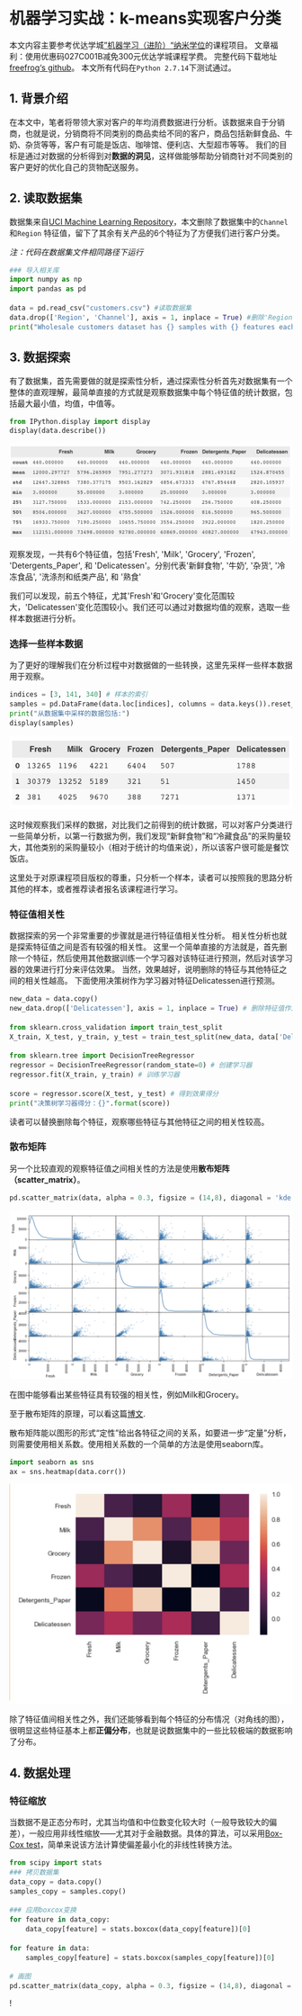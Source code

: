 # 机器学习实战：k-means实现客户分类
本文内容主要参考优达学城[”机器学习（进阶）“纳米学位](https://cn.udacity.com/course/machine-learning-engineer-nanodegree--nd009-cn-advanced)的课程项目。
文章福利：使用优惠码027C001B减免300元优达学城课程学费。
完整代码下载地址[freefrog‘s github](https://github.com/freefrog1986/Articles)。
本文所有代码在`Python 2.7.14`下测试通过。

## 1. 背景介绍
在本文中，笔者将带领大家对客户的年均消费数据进行分析。该数据来自于分销商，也就是说，分销商将不同类别的商品卖给不同的客户，商品包括新鲜食品、牛奶、杂货等等，客户有可能是饭店、咖啡馆、便利店、大型超市等等。
我们的目标是通过对数据的分析得到对**数据的洞见**，这样做能够帮助分销商针对不同类别的客户更好的优化自己的货物配送服务。

## 2. 读取数据集
数据集来自[UCI Machine Learning Repository](https://archive.ics.uci.edu/ml/datasets/Wholesale+customers)，本文删除了数据集中的`Channel`和`Region` 特征值，留下了其余有关产品的6个特征为了方便我们进行客户分类。
 
*注：代码在数据集文件相同路径下运行*

```python
### 导入相关库
import numpy as np
import pandas as pd

data = pd.read_csv("customers.csv") #读取数据集
data.drop(['Region', 'Channel'], axis = 1, inplace = True) #删除'Region', 'Channel'特征
print("Wholesale customers dataset has {} samples with {} features each.".format(*data.shape))
```

## 3. 数据探索
有了数据集，首先需要做的就是探索性分析，通过探索性分析首先对数据集有一个整体的直观理解，最简单直接的方式就是观察数据集中每个特征值的统计数据，包括最大最小值，均值，中值等。

```python
from IPython.display import display 
display(data.describe())
```
![](https://raw.githubusercontent.com/freefrog1986/Articles/master/%E6%9C%BA%E5%99%A8%E5%AD%A6%E4%B9%A0%E5%AE%9E%E6%88%98%EF%BC%9Ak-means%E5%AE%9E%E7%8E%B0%E5%AE%A2%E6%88%B7%E5%88%86%E7%B1%BB/statistical%20data.jpeg)

观察发现，一共有6个特征值，包括'Fresh', 'Milk', 'Grocery', 'Frozen', 'Detergents_Paper', 和 'Delicatessen'。分别代表'新鲜食物', '牛奶', '杂货', '冷冻食品', '洗涤剂和纸类产品', 和 '熟食'

我们可以发现，前五个特征，尤其'Fresh'和'Grocery'变化范围较大，'Delicatessen'变化范围较小。我们还可以通过对数据均值的观察，选取一些样本数据进行分析。

### 选择一些样本数据
为了更好的理解我们在分析过程中对数据做的一些转换，这里先采样一些样本数据用于观察。

``` python
indices = [3, 141, 340] # 样本的索引
samples = pd.DataFrame(data.loc[indices], columns = data.keys()).reset_index(drop = True) # 创建samples保存样本数据
print("从数据集中采样的数据包括:")
display(samples)
```
![](https://raw.githubusercontent.com/freefrog1986/Articles/master/%E6%9C%BA%E5%99%A8%E5%AD%A6%E4%B9%A0%E5%AE%9E%E6%88%98%EF%BC%9Ak-means%E5%AE%9E%E7%8E%B0%E5%AE%A2%E6%88%B7%E5%88%86%E7%B1%BB/samples.jpeg)

这时候观察我们采样的数据，对比我们之前得到的统计数据，可以对客户分类进行一些简单分析，以第一行数据为例，我们发现“新鲜食物”和“冷藏食品”的采购量较大，其他类别的采购量较小（相对于统计的均值来说），所以该客户很可能是餐饮饭店。

这里处于对原课程项目版权的尊重，只分析一个样本，读者可以按照我的思路分析其他的样本，或者推荐读者报名该课程进行学习。

### 特征值相关性
数据探索的另一个非常重要的步骤就是进行特征值相关性分析。
相关性分析也就是探索特征值之间是否有较强的相关性。
这里一个简单直接的方法就是，首先删除一个特征，然后使用其他数据训练一个学习器对该特征进行预测，然后对该学习器的效果进行打分来评估效果。
当然，效果越好，说明删除的特征与其他特征之间的相关性越高。
下面使用决策树作为学习器对特征Delicatessen进行预测。

```python
new_data = data.copy()
new_data.drop(['Delicatessen'], axis = 1, inplace = True) # 删除特征值作为新的数据集

from sklearn.cross_validation import train_test_split 
X_train, X_test, y_train, y_test = train_test_split(new_data, data['Delicatessen'], test_size=0.25, random_state=42) # 将数据集划分为训练和测试集

from sklearn.tree import DecisionTreeRegressor
regressor = DecisionTreeRegressor(random_state=0) # 创建学习器
regressor.fit(X_train, y_train) # 训练学习器

score = regressor.score(X_test, y_test) # 得到效果得分
print("决策树学习器得分：{}".format(score))
```
读者可以替换删除每个特征，观察哪些特征与其他特征之间的相关性较高。

### 散布矩阵
另一个比较直观的观察特征值之间相关性的方法是使用**散布矩阵（scatter_matrix）**。

```python
pd.scatter_matrix(data, alpha = 0.3, figsize = (14,8), diagonal = 'kde');
```

![](https://github.com/freefrog1986/Articles/blob/master/%E6%9C%BA%E5%99%A8%E5%AD%A6%E4%B9%A0%E5%AE%9E%E6%88%98%EF%BC%9Ak-means%E5%AE%9E%E7%8E%B0%E5%AE%A2%E6%88%B7%E5%88%86%E7%B1%BB/scatter-matrix.jpeg?raw=true)

在图中能够看出某些特征具有较强的相关性，例如Milk和Grocery。

至于散布矩阵的原理，可以看这篇[博文](http://blog.csdn.net/hurry0808/article/details/78573585?locationNum=7&fps=1).

散布矩阵能以图形的形式“定性”给出各特征之间的关系，如要进一步“定量”分析，则需要使用相关系数。使用相关系数的一个简单的方法是使用seaborn库。

```python
import seaborn as sns
ax = sns.heatmap(data.corr())
```
![](https://github.com/freefrog1986/Articles/blob/master/%E6%9C%BA%E5%99%A8%E5%AD%A6%E4%B9%A0%E5%AE%9E%E6%88%98%EF%BC%9Ak-means%E5%AE%9E%E7%8E%B0%E5%AE%A2%E6%88%B7%E5%88%86%E7%B1%BB/seaborn-corr.jpeg?raw=true)

除了特征值间相关性之外，我们还能够看到每个特征的分布情况（对角线的图），很明显这些特征基本上都**正偏分布**，也就是说数据集中的一些比较极端的数据影响了分布。

## 4. 数据处理
### 特征缩放
当数据不是正态分布时，尤其当均值和中位数变化较大时（一般导致较大的偏差），一般应用非线性缩放——尤其对于金融数据。具体的算法，可以采用[Box-Cox test](http://scipy.github.io/devdocs/generated/scipy.stats.boxcox.html)，简单来说该方法计算使偏差最小化的非线性转换方法。

``` python
from scipy import stats
### 拷贝数据集
data_copy = data.copy()
samples_copy = samples.copy()

### 应用boxcox变换
for feature in data_copy:
    data_copy[feature] = stats.boxcox(data_copy[feature])[0]
    
for feature in data:
    samples_copy[feature] = stats.boxcox(samples_copy[feature])[0]

# 画图
pd.scatter_matrix(data_copy, alpha = 0.3, figsize = (14,8), diagonal = 'kde');
```
!


